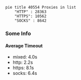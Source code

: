 
```mermaid
pie title 40554 Proxies in list
    "HTTP" : 28363
    "HTTPS": 10562
    "SOCKS" : 8642
```

### Some Info
#### Average Timeout

- mixed: 4.0s
- http: 2.2s
- https: 8.1s
- socks: 6.4s